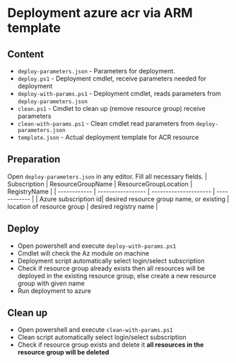 # Deployment azure acr via ARM template

## Content
* `deploy-parameters.json` - Parameters for deployment.
* `deploy.ps1` - Deployment cmdlet, receive parameters needed for deployment
* `deploy-with-params.ps1` - Deployment cmdlet, reads parameters from `deploy-parameters.json`
* `clean.ps1` - Cmdlet to clean up (remove resource group) receive parameters
* `clean-with-params.ps1` - Clean cmdlet read parameters from `deploy-parameters.json`
* `template.json` - Actual deployment template for ACR resource

## Preparation

Open `deploy-parameters.json` in any editor. Fill all necessary fields.
| Subscription | ResourceGroupName | ResourceGroupLocation | RegistryName |
| ------------ | ----------------- | --------------------- | ------------ |
| Azure subscription id| desired resource group name, or existing                   | location of resource group                       | desired registry name             |

## Deploy

* Open powershell and execute `deploy-with-params.ps1`
* Cmdlet will check the Az module on machine
* Deployment script automatically select login/select subscription
* Check if resource group already exists then all resources will be deployed in the existing resource group, else create a new resource group with given name
* Run deployment to azure

## Clean up

* Open powershell and execute `clean-with-params.ps1`
* Clean script automatically select login/select subscription
* Check if resource group exists and delete it **all resources in the resource group will be deleted** 